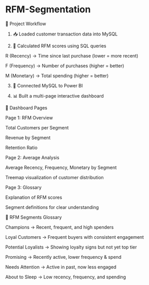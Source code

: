 # RFM-Segmentation
🚀 Project Workflow

1. 📥 Loaded customer transaction data into MySQL


2. 🧮 Calculated RFM scores using SQL queries

R (Recency) → Time since last purchase (lower = more recent)

F (Frequency) → Number of purchases (higher = better)

M (Monetary) → Total spending (higher = better)

3. 🔗 Connected MySQL to Power BI

4. 📊 Built a multi-page interactive dashboard

📑 Dashboard Pages

Page 1: RFM Overview

Total Customers per Segment

Revenue by Segment

Retention Ratio


Page 2: Average Analysis

Average Recency, Frequency, Monetary by Segment

Treemap visualization of customer distribution


Page 3: Glossary

Explanation of RFM scores

Segment definitions for clear understanding

🔑 RFM Segments Glossary

Champions → Recent, frequent, and high spenders

Loyal Customers → Frequent buyers with consistent engagement

Potential Loyalists → Showing loyalty signs but not yet top tier

Promising → Recently active, lower frequency & spend

Needs Attention → Active in past, now less engaged

About to Sleep → Low recency, frequency, and spending




